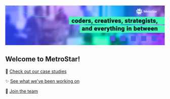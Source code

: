 ![MetroStar Header - coders, creatives, strategists](https://github.com/metrostar/.github/blob/main/images/header.jpg)

## Welcome to MetroStar!
 👀 [Check out our case studies](https://www.metrostar.com/case-studies/)

✨ [See what we've been working on](https://www.metrostar.com/news-events/)

🚀 [Join the team](https://www.metrostar.com/join-us/) 
